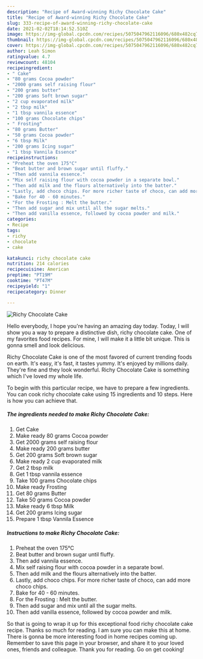 ```yaml
---
description: "Recipe of Award-winning Richy Chocolate Cake"
title: "Recipe of Award-winning Richy Chocolate Cake"
slug: 333-recipe-of-award-winning-richy-chocolate-cake
date: 2021-02-02T18:14:52.510Z
image: https://img-global.cpcdn.com/recipes/5075047962116096/680x482cq70/richy-chocolate-cake-recipe-main-photo.jpg
thumbnail: https://img-global.cpcdn.com/recipes/5075047962116096/680x482cq70/richy-chocolate-cake-recipe-main-photo.jpg
cover: https://img-global.cpcdn.com/recipes/5075047962116096/680x482cq70/richy-chocolate-cake-recipe-main-photo.jpg
author: Leah Simon
ratingvalue: 4.7
reviewcount: 48104
recipeingredient:
- " Cake"
- "80 grams Cocoa powder"
- "2000 grams self raising flour"
- "200 grams butter"
- "200 grams Soft brown sugar"
- "2 cup evaporated milk"
- "2 tbsp milk"
- "1 tbsp vannila essence"
- "100 grams Chocolate chips"
- " Frosting"
- "80 grams Butter"
- "50 grams Cocoa powder"
- "6 tbsp Milk"
- "200 grams Icing sugar"
- "1 tbsp Vannila Essence"
recipeinstructions:
- "Preheat the oven 175°C"
- "Beat butter and brown sugar until fluffy."
- "Then add vannila essence."
- "Mix self raising flour with cocoa powder in a separate bowl."
- "Then add milk and the flours alternatively into the batter."
- "Lastly, add choco chips. For more richer taste of choco, can add more choco chips."
- "Bake for 40 - 60 minutes."
- "For the Frosting : Melt the butter."
- "Then add sugar and mix until all the sugar melts."
- "Then add vanilla essence, followed by cocoa powder and milk."
categories:
- Recipe
tags:
- richy
- chocolate
- cake

katakunci: richy chocolate cake 
nutrition: 214 calories
recipecuisine: American
preptime: "PT19M"
cooktime: "PT47M"
recipeyield: "1"
recipecategory: Dinner

---
```



![Richy Chocolate Cake](https://img-global.cpcdn.com/recipes/5075047962116096/680x482cq70/richy-chocolate-cake-recipe-main-photo.jpg)

Hello everybody, I hope you're having an amazing day today. Today, I will show you a way to prepare a distinctive dish, richy chocolate cake. One of my favorites food recipes. For mine, I will make it a little bit unique. This is gonna smell and look delicious.

Richy Chocolate Cake is one of the most favored of current trending foods on earth. It's easy, it's fast, it tastes yummy. It's enjoyed by millions daily. They're fine and they look wonderful. Richy Chocolate Cake is something which I've loved my whole life.




To begin with this particular recipe, we have to prepare a few ingredients. You can cook richy chocolate cake using 15 ingredients and 10 steps. Here is how you can achieve that.

<!--inarticleads1-->

##### The ingredients needed to make Richy Chocolate Cake:

1. Get  Cake
1. Make ready 80 grams Cocoa powder
1. Get 2000 grams self raising flour
1. Make ready 200 grams butter
1. Get 200 grams Soft brown sugar
1. Make ready 2 cup evaporated milk
1. Get 2 tbsp milk
1. Get 1 tbsp vannila essence
1. Take 100 grams Chocolate chips
1. Make ready  Frosting
1. Get 80 grams Butter
1. Take 50 grams Cocoa powder
1. Make ready 6 tbsp Milk
1. Get 200 grams Icing sugar
1. Prepare 1 tbsp Vannila Essence




<!--inarticleads2-->

##### Instructions to make Richy Chocolate Cake:

1. Preheat the oven 175°C
1. Beat butter and brown sugar until fluffy.
1. Then add vannila essence.
1. Mix self raising flour with cocoa powder in a separate bowl.
1. Then add milk and the flours alternatively into the batter.
1. Lastly, add choco chips. For more richer taste of choco, can add more choco chips.
1. Bake for 40 - 60 minutes.
1. For the Frosting : Melt the butter.
1. Then add sugar and mix until all the sugar melts.
1. Then add vanilla essence, followed by cocoa powder and milk.




So that is going to wrap it up for this exceptional food richy chocolate cake recipe. Thanks so much for reading. I am sure you can make this at home. There is gonna be more interesting food in home recipes coming up. Remember to save this page in your browser, and share it to your loved ones, friends and colleague. Thank you for reading. Go on get cooking!
